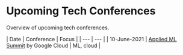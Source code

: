 # Upcoming Tech Conferences

Overview of upcoming tech conferences.

| Date | Conference | Focus |
| --- | --- |
| 10-June-2021 | [Applied ML Summit](https://cloudonair.withgoogle.com/events/summit-ml-practitioners) by Google Cloud | ML, cloud |

